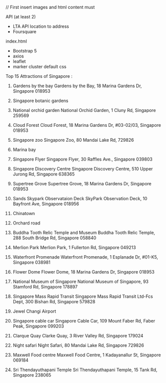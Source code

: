 // First insert images and html content must

API (at least 2)
- LTA API location to address
- Foursquare

index.html
- Bootstrap 5
- axios
- leaflet 
- marker cluster default css



Top 15 Attractions of Singapore :
1.	Gardens by the bay
    Gardens by the Bay, 18 Marina Gardens Dr, Singapore 018953
2.	Singapore botanic gardens

3.	National orchid garden
    National Orchid Garden, 1 Cluny Rd, Singapore 259569

 
4.	Cloud Forest
    Cloud Forest, 18 Marina Gardens Dr, #03-02/03, Singapore 018953

5.	Singapore zoo
    Singapore Zoo, 80 Mandai Lake Rd, 729826   
6.	Marina bay
 
7.	Singapore Flyer
    Singapore Flyer, 30 Raffles Ave., Singapore 039803
 
8.	Singapore Discovery Centre
    Singapore Discovery Centre, 510 Upper Jurong Rd, Singapore 638365

9.	Supertree Grove
    Supertree Grove, 18 Marina Gardens Dr, Singapore 018953
 
10.	Sands Skypark Observataion Deck
    SkyPark Observation Deck, 10 Bayfront Ave, Singapore 018956

11.	Chinatown

12.	Orchard road

13.	Buddha Tooth Relic Temple and Museum
    Buddha Tooth Relic Temple, 288 South Bridge Rd, Singapore 058840  

14.	Merlion Park
    Merlion Park, 1 Fullerton Rd, Singapore 049213

15.	Waterfront Promenade
    Waterfront Promenade, 1 Esplanade Dr, #01-K5, Singapore 038981

16.	Flower Dome
    Flower Dome, 18 Marina Gardens Dr, Singapore 018953

17.	National Museum of Singapore
    National Museum of Singapore, 93 Stamford Rd, Singapore 178897

18.	Singapore Mass Rapid Transit
    Singapore Mass Rapid Transit Ltd-Fcs Dept, 300 Bishan Rd, Singapore 579828

19.	Jewel Changi Airport

20.	Singapore cable car
    Singapore Cable Car, 109 Mount Faber Rd, Faber Peak, Singapore 099203

21.	Clarque Quay
    Clarke Quay, 3 River Valley Rd, Singapore 179024

22.	Night safari
    Night Safari, 80 Mandai Lake Rd, Singapore 729826

23.	Maxwell Food centre
    Maxwell Food Centre, 1 Kadayanallur St, Singapore 069184

24.	Sri Thendayuthapani Temple
    Sri Thendayuthapani Temple, 15 Tank Rd, Singapore 238065



